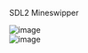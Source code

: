 SDL2 Mineswipper

![image](https://github.com/user-attachments/assets/3153c096-9df1-401f-a750-992bcf6c84fc)  
![image](https://github.com/user-attachments/assets/a23d7c69-d059-4f29-9eab-49ec37b60c15)  
